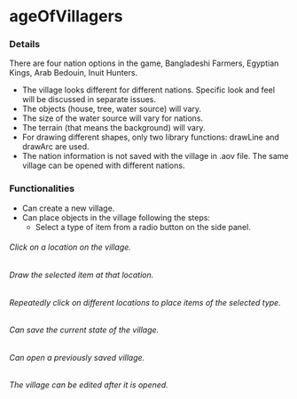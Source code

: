 # ageOfVillagers
### Details
There are four nation options in the game, Bangladeshi Farmers, Egyptian Kings, Arab Bedouin, Inuit Hunters.
- The village looks different for different nations. Specific look and feel will be discussed in separate issues.
- The objects (house, tree, water source) will vary.
- The size of the water source will vary for nations.
- The terrain (that means the background) will vary.
- For drawing different shapes, only two library functions: drawLine and drawArc are used.
- The nation information is not saved with the village in .aov file. The same village can be opened with different nations. 
    
### Functionalities
- Can create a new village.
 - Can place objects in the village following the steps:
   - Select a type of item from a radio button on the side panel.
  ###### Click on a location on the village.
  ######  Draw the selected item at that location.
  ###### Repeatedly click on different locations to place items of the selected type.
 ###### Can save the current state of the village.
  ###### Can open a previously saved village.
  ###### The village can be edited after it is opened.
   
